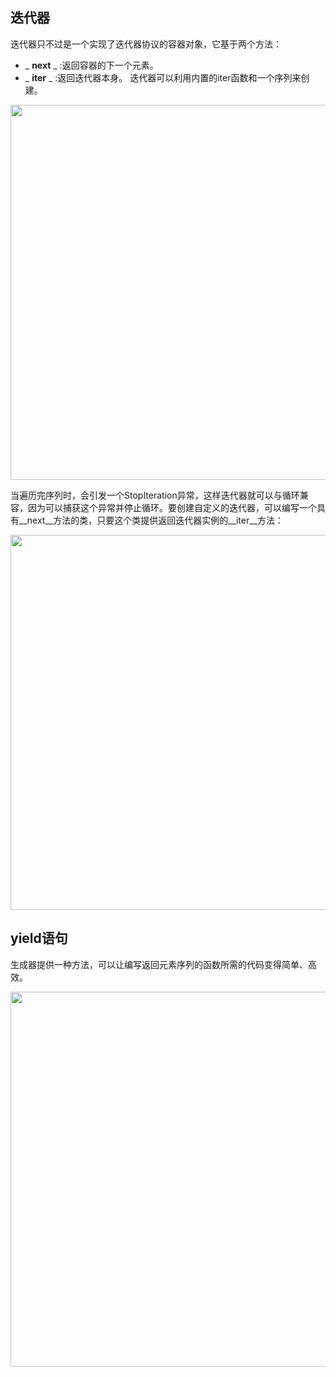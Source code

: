 ## 迭代器  ##
迭代器只不过是一个实现了迭代器协议的容器对象，它基于两个方法：
-  _ __next__ _ :返回容器的下一个元素。
-  _ __iter__ _ :返回迭代器本身。
迭代器可以利用内置的iter函数和一个序列来创建。

<img src='https://user-images.githubusercontent.com/99107924/191279057-61023962-8dd7-4865-9c87-711567473d73.png' width=1000px height=600px>

当遍历完序列时，会引发一个StopIteration异常，这样迭代器就可以与循环兼容，因为可以捕获这个异常并停止循环。要创建自定义的迭代器，可以编写一个具有__next__方法的类，只要这个类提供返回迭代器实例的__iter__方法：


<img src='https://user-images.githubusercontent.com/99107924/191280261-44c86c98-9224-4e8b-90ad-8b6ab60ca378.png' width=1000px height=600px>


## yield语句  ##
生成器提供一种方法，可以让编写返回元素序列的函数所需的代码变得简单、高效。

<img src='https://user-images.githubusercontent.com/99107924/191282466-22e28fb8-055f-4ec6-bc5e-0a5b5ce26bb7.png' width=1000px height=600px>
